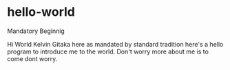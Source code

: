 # hello-world
Mandatory Beginnig

Hi World
Kelvin Gitaka here as mandated by standard tradition here's a hello program to introduce me to the world. 
Don't worry more about me is to come dont worry.
